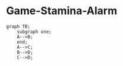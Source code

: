 # Game-Stamina-Alarm

```mermaid
graph TB;
    subgraph one;
    A-->B;
    end;
    A-->C;
    B-->D;
    C-->D;
```

